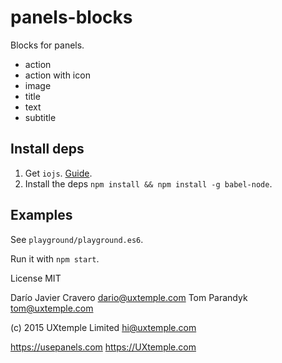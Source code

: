 # panels-blocks

Blocks for panels.

- action
- action with icon
- image
- title
- text
- subtitle

## Install deps

1. Get `iojs`. [Guide](https://gist.github.com/dariocravero/8db219777b277c29fc06).
2. Install the deps `npm install && npm install -g babel-node`.

## Examples

See `playground/playground.es6`.

Run it with `npm start`.


License MIT

Darío Javier Cravero <dario@uxtemple.com>
Tom Parandyk <tom@uxtemple.com>

(c) 2015 UXtemple Limited <hi@uxtemple.com>

https://usepanels.com
https://UXtemple.com
